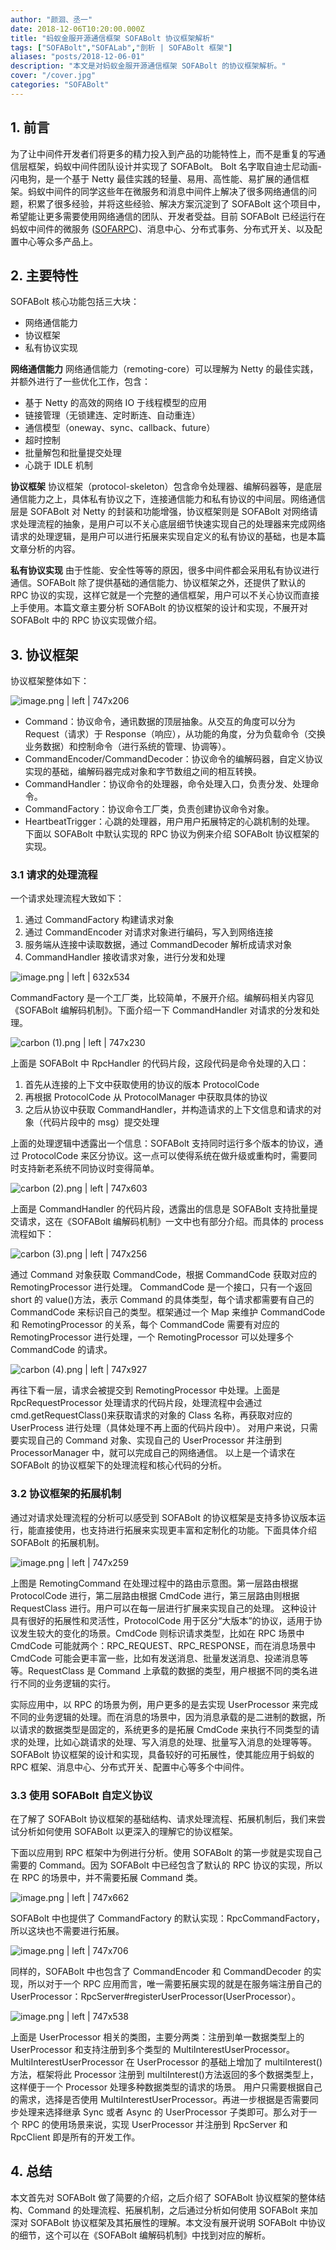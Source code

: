 ```yaml
---
author: "颜洄、丞一"
date: 2018-12-06T10:20:00.000Z
title: "蚂蚁金服开源通信框架 SOFABolt 协议框架解析"
tags: ["SOFABolt","SOFALab","剖析 | SOFABolt 框架"]
aliases: "posts/2018-12-06-01"
description: "本文是对蚂蚁金服开源通信框架 SOFABolt 的协议框架解析。"
cover: "/cover.jpg"
categories: "SOFABolt"
---
```


## 1. 前言

为了让中间件开发者们将更多的精力投入到产品的功能特性上，而不是重复的写通信层框架，蚂蚁中间件团队设计并实现了 SOFABolt。 Bolt 名字取自迪士尼动画-闪电狗，是一个基于 Netty 最佳实践的轻量、易用、高性能、易扩展的通信框架。蚂蚁中间件的同学这些年在微服务和消息中间件上解决了很多网络通信的问题，积累了很多经验，并将这些经验、解决方案沉淀到了 SOFABolt 这个项目中，希望能让更多需要使用网络通信的团队、开发者受益。目前 SOFABolt 已经运行在蚂蚁中间件的微服务 ([SOFARPC](https://github.com/sofastack/sofa-rpc))、消息中心、分布式事务、分布式开关、以及配置中心等众多产品上。

## 2. 主要特性

SOFABolt 核心功能包括三大块：

- 网络通信能力
- 协议框架
- 私有协议实现

**网络通信能力** 网络通信能力（remoting-core）可以理解为 Netty 的最佳实践，并额外进行了一些优化工作，包含：

- 基于 Netty 的高效的网络 IO 于线程模型的应用
- 链接管理（无锁建连、定时断连、自动重连）
- 通信模型（oneway、sync、callback、future）
- 超时控制
- 批量解包和批量提交处理
- 心跳于 IDLE 机制

**协议框架** 协议框架（protocol-skeleton）包含命令处理器、编解码器等，是底层通信能力之上，具体私有协议之下，连接通信能力和私有协议的中间层。网络通信层是 SOFABolt 对 Netty 的封装和功能增强，协议框架则是 SOFABolt 对网络请求处理流程的抽象，是用户可以不关心底层细节快速实现自己的处理器来完成网络请求的处理逻辑，是用户可以进行拓展来实现自定义的私有协议的基础，也是本篇文章分析的内容。

**私有协议实现** 由于性能、安全性等等的原因，很多中间件都会采用私有协议进行通信。SOFABolt 除了提供基础的通信能力、协议框架之外，还提供了默认的 RPC 协议的实现，这样它就是一个完整的通信框架，用户可以不关心协议而直接上手使用。本篇文章主要分析 SOFABolt 的协议框架的设计和实现，不展开对 SOFABolt 中的 RPC 协议实现做介绍。

## 3. 协议框架

协议框架整体如下：

![image.png | left | 747x206](https://cdn.nlark.com/yuque/0/2018/png/172326/1542523832420-2304f719-ac43-455a-8f03-6d478a05865f.png)

- Command：协议命令，通讯数据的顶层抽象。从交互的角度可以分为 Request（请求）于 Response（响应），从功能的角度，分为负载命令（交换业务数据）和控制命令（进行系统的管理、协调等）。
- CommandEncoder/CommandDecoder：协议命令的编解码器，自定义协议实现的基础，编解码器完成对象和字节数组之间的相互转换。
- CommandHandler：协议命令的处理器，命令处理入口，负责分发、处理命令。
- CommandFactory：协议命令工厂类，负责创建协议命令对象。
- HeartbeatTrigger：心跳的处理器，用户用户拓展特定的心跳机制的处理。 下面以 SOFABolt 中默认实现的 RPC 协议为例来介绍 SOFABolt 协议框架的实现。

### 3.1 请求的处理流程

一个请求处理流程大致如下：

1. 通过 CommandFactory 构建请求对象
1. 通过 CommandEncoder 对请求对象进行编码，写入到网络连接
1. 服务端从连接中读取数据，通过 CommandDecoder 解析成请求对象
1. CommandHandler 接收请求对象，进行分发和处理

![image.png | left | 632x534](https://cdn.nlark.com/yuque/0/2018/png/172326/1542535048013-bf091366-d7ab-489a-be0a-34d98459960c.png)

CommandFactory 是一个工厂类，比较简单，不展开介绍。编解码相关内容见《SOFABolt 编解码机制》。下面介绍一下 CommandHandler 对请求的分发和处理。

![carbon (1).png | left | 747x230](https://cdn.nlark.com/yuque/0/2018/png/172326/1542680035000-1a6585d4-cdbd-462e-908b-66be63355752.png)

上面是 SOFABolt 中 RpcHandler 的代码片段，这段代码是命令处理的入口：

1. 首先从连接的上下文中获取使用的协议的版本 ProtocolCode
1. 再根据 ProtocolCode 从 ProtocolManager 中获取具体的协议
1. 之后从协议中获取 CommandHandler，并构造请求的上下文信息和请求的对象（代码片段中的 msg）提交处理

上面的处理逻辑中透露出一个信息：SOFABolt 支持同时运行多个版本的协议，通过 ProtocolCode 来区分协议。这一点可以使得系统在做升级或重构时，需要同时支持新老系统不同协议时变得简单。

![carbon (2).png | left | 747x603](https://cdn.nlark.com/yuque/0/2018/png/172326/1542680327753-f10704cd-3dde-4588-924b-f40cd7d06cfe.png)

上面是 CommandHandler 的代码片段，透露出的信息是 SOFABolt 支持批量提交请求，这在《SOFABolt 编解码机制》一文中也有部分介绍。而具体的 process 流程如下：

![carbon (3).png | left | 747x256](https://cdn.nlark.com/yuque/0/2018/png/172326/1542680393299-4bde1ad6-d0a5-4672-958d-271c1274fe7c.png)

通过 Command 对象获取 CommandCode，根据 CommandCode 获取对应的 RemotingProcessor 进行处理。 CommandCode 是一个接口，只有一个返回 short 的 value()方法，表示 Command 的具体类型，每个请求都需要有自己的 CommandCode 来标识自己的类型。框架通过一个 Map 来维护 CommandCode 和 RemotingProcessor 的关系，每个 CommandCode 需要有对应的 RemotingProcessor 进行处理，一个 RemotingProcessor 可以处理多个 CommandCode 的请求。

![carbon (4).png | left | 747x927](https://cdn.nlark.com/yuque/0/2018/png/172326/1542680714009-cd05d61a-04b5-4b1a-8405-0fe3d1215608.png)

再往下看一层，请求会被提交到 RemotingProcessor 中处理。上面是 RpcRequestProcessor 处理请求的代码片段，处理流程中会通过 cmd.getRequestClass()来获取请求的对象的 Class 名称，再获取对应的 UserProcess 进行处理（具体处理不再上面的代码片段中）。 对用户来说，只需要实现自己的 Command 对象、实现自己的 UserProcessor 并注册到 ProcessorManager 中，就可以完成自己的网络通信。 以上是一个请求在 SOFABolt 的协议框架下的处理流程和核心代码的分析。

### 3.2 协议框架的拓展机制

通过对请求处理流程的分析可以感受到 SOFABolt 的协议框架是支持多协议版本运行，能直接使用，也支持进行拓展来实现更丰富和定制化的功能。下面具体介绍 SOFABolt 的拓展机制。

![image.png | left | 747x259](https://cdn.nlark.com/yuque/0/2018/png/172326/1542531912123-7d6bc491-c784-45b0-b9ee-6ef476d8ae62.png)

上图是 RemotingCommand 在处理过程中的路由示意图。第一层路由根据 ProtocolCode 进行，第二层路由根据 CmdCode 进行，第三层路由则根据 RequestClass 进行。用户可以在每一层进行扩展来实现自己的处理。 这种设计具有很好的拓展性和灵活性，ProtocolCode 用于区分“大版本”的协议，适用于协议发生较大的变化的场景。CmdCode 则标识请求类型，比如在 RPC 场景中 CmdCode 可能就两个：RPC_REQUEST、RPC_RESPONSE，而在消息场景中 CmdCode 可能会更丰富一些，比如有发送消息、批量发送消息、投递消息等等。RequestClass 是 Command 上承载的数据的类型，用户根据不同的类名进行不同的业务逻辑的实行。

实际应用中，以 RPC 的场景为例，用户更多的是去实现 UserProcessor 来完成不同的业务逻辑的处理。而在消息的场景中，因为消息承载的是二进制的数据，所以请求的数据类型是固定的，系统更多的是拓展 CmdCode 来执行不同类型的请求的处理，比如心跳请求的处理、写入消息的处理、批量写入消息的处理等等。SOFABolt 协议框架的设计和实现，具备较好的可拓展性，使其能应用于蚂蚁的 RPC 框架、消息中心、分布式开关、配置中心等多个中间件。

### 3.3 使用 SOFABolt 自定义协议

在了解了 SOFABolt 协议框架的基础结构、请求处理流程、拓展机制后，我们来尝试分析如何使用 SOFABolt 以更深入的理解它的协议框架。

下面以应用到 RPC 框架中为例进行分析。使用 SOFABolt 的第一步就是实现自己需要的 Command。因为 SOFABolt 中已经包含了默认的 RPC 协议的实现，所以在 RPC 的场景中，并不需要拓展 Command 类。

![image.png | left | 747x662](https://cdn.nlark.com/yuque/0/2018/png/172326/1542593946459-8821e1c3-e09f-4e4f-bc1e-e94d81ef1454.png)

SOFABolt 中也提供了 CommandFactory 的默认实现：RpcCommandFactory，所以这块也不需要进行拓展。

![image.png | left | 747x706](https://cdn.nlark.com/yuque/0/2018/png/172326/1542594055684-58959f82-718a-4ef3-8591-99031d170bd8.png)

同样的，SOFABolt 中也包含了 CommandEncoder 和 CommandDecoder 的实现，所以对于一个 RPC 应用而言，唯一需要拓展实现的就是在服务端注册自己的 UserProcessor：RpcServer#registerUserProcessor(UserProcessor）。

![image.png | left | 747x538](https://cdn.nlark.com/yuque/0/2018/png/172326/1542594199643-ec9b864b-3a79-4e8a-8c81-2ff0a7bd0d2e.png)

上面是 UserProcessor 相关的类图，主要分两类：注册到单一数据类型上的 UserProcessor 和支持注册到多个类型的 MultiInterestUserProcessor。 MultiInterestUserProcessor 在 UserProcessor 的基础上增加了 multiInterest()方法，框架将此 Processor 注册到 multiInterest()方法返回的多个数据类型上，这样便于一个 Processor 处理多种数据类型的请求的场景。 用户只需要根据自己的需求，选择是否使用 MultiInterestUserProcessor。再进一步根据是否需要同步处理来选择继承 Sync 或者 Async 的 UserProcessor 子类即可。那么对于一个 RPC 的使用场景来说，实现 UserProcessor 并注册到 RpcServer 和 RpcClient 即是所有的开发工作。

## 4. 总结

本文首先对 SOFABolt 做了简要的介绍，之后介绍了 SOFABolt 协议框架的整体结构、Command 的处理流程、拓展机制，之后通过分析如何使用 SOFABolt 来加深对 SOFABolt 协议框架及其拓展性的理解。本文没有展开说明 SOFABolt 中协议的细节，这个可以在《SOFABolt 编解码机制》中找到对应的解析。
